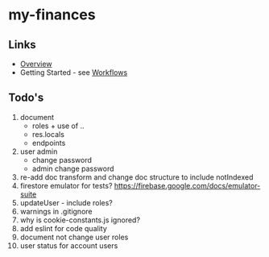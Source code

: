 # my-finances

## Links
* [Overview](./docs/overview.md)
* Getting Started - see [Workflows](./docs/workflows.md)


## Todo's
1. document
   - roles + use of ..
   - res.locals
   - endpoints
1. user admin
   - change password
   - admin change password
1. re-add doc transform and change doc structure to include notIndexed
1. firestore emulator for tests? https://firebase.google.com/docs/emulator-suite
1. updateUser - include roles?
1. warnings in .gitignore
1. why is cookie-constants.js ignored?
1. add eslint for code quality
1. document not change user roles
1. user status for account users
